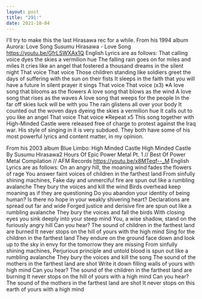 ```yaml
---
layout: post
title: "291:"
date: 2021-10-04
---
```


I'll try to make this the last Hirasawa rec for a while. From his 1994 album Aurora: Love Song
 Susumu Hirasawa - Love Song
https://youtu.be/GfrLSWXAx1Q English Lyrics are as follows: That calling voice dyes the skies a vermilion hue The falling rain goes on for miles and miles It cries like an angel that fostered a thousand dreams in the silent night That voice That voice Those children standing like soldiers greet the days of suffering with the sun on their fists It sleeps in the faith that you will have a future In silent prayer it sings That voice That voice (x3) ※A love song that blooms as the flowers A love song that blows as the wind A love song that rises as the waves A love song that weeps for the people In the far off skies luck will be with you The rain glistens all over your body It counted out the woven days dyeing the skies a vermilion hue It calls out to you like an angel That voice That voice ※Repeat x5 This song together with High-Minded Castle were released free of charge to protest against the Iraq war. His style of singing in it is very subdued. They both have some of his most powerful lyrics and content matter, in my opinion. 


From his 2003 album Blue Limbo: High Minded Castle
 High Minded Castle By Susumu Hirasawa2 Hours Of Epic Power Metal Pt. 1 // Best Of Power Metal Compilation // AFM Records
https://youtu.be/x8MTeqf--_M 
English Lyrics are as follows: 
On an angry hill, the moaning wind fades the flowers of rage You answer faint voices of children in the farthest land From sinfully shining machines, Fake day and unmerciful fire are spun out like a rumbling avalanche They bury the voices and kill the wind Birds overhead keep moaning as if they are questioning Do you abandon your identity of being human? Is there no hope in your weakly shivering heart? Declarations are spread out far and wide Forged justice and derisive fire are spun out like a rumbling avalanche They bury the voices and fall the birds With closing eyes you sink deeply into your steep mind You, a wise shadow, stand on the furiously angry hill Can you hear? The sound of children in the farthest land are burned It never stops on the hill of yours with the high mind Sing for the children in the farthest land They endure on the ground face down and look up to the sky in envy for the tomorrow they are missing From sinfully shining machines, Perjurious principle and untold blood is spun out like a rumbling avalanche They bury the voices and kill the song The sound of the mothers in the farthest land are shot Write it down filling walls of yours with high mind Can you hear? The sound of the children in the farthest land are burning 
It never stops on the hill of yours with a high mind Can you hear? The sound of the mothers in the farthest land are shot It never stops on this earth of yours with a high mind
